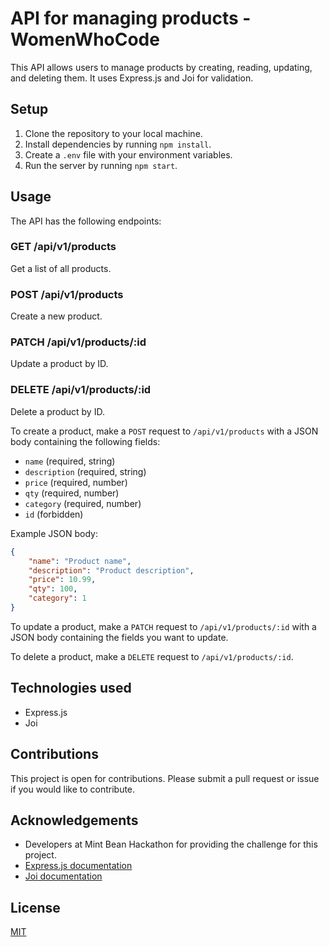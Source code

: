 # API for managing products - WomenWhoCode

This API allows users to manage products by creating, reading, updating, and deleting them. It uses Express.js and Joi for validation.

## Setup

1. Clone the repository to your local machine.
2. Install dependencies by running `npm install`.
3. Create a `.env` file with your environment variables.
4. Run the server by running `npm start`.

## Usage

The API has the following endpoints:

### GET /api/v1/products

Get a list of all products.

### POST /api/v1/products

Create a new product.

### PATCH /api/v1/products/:id

Update a product by ID.

### DELETE /api/v1/products/:id

Delete a product by ID.

To create a product, make a `POST` request to `/api/v1/products` with a JSON body containing the following fields:

- `name` (required, string)
- `description` (required, string)
- `price` (required, number)
- `qty` (required, number)
- `category` (required, number)
- `id` (forbidden)

Example JSON body:

```json
{
    "name": "Product name",
    "description": "Product description",
    "price": 10.99,
    "qty": 100,
    "category": 1
}
```

To update a product, make a `PATCH` request to `/api/v1/products/:id` with a JSON body containing the fields you want to update.

To delete a product, make a `DELETE` request to `/api/v1/products/:id`.

## Technologies used

- Express.js
- Joi

## Contributions

This project is open for contributions. Please submit a pull request or issue if you would like to contribute.

## Acknowledgements

- Developers at Mint Bean Hackathon for providing the challenge for this project.
- [Express.js documentation](https://expressjs.com/)
- [Joi documentation](https://joi.dev/)

## License

[MIT](https://choosealicense.com/licenses/mit/)
